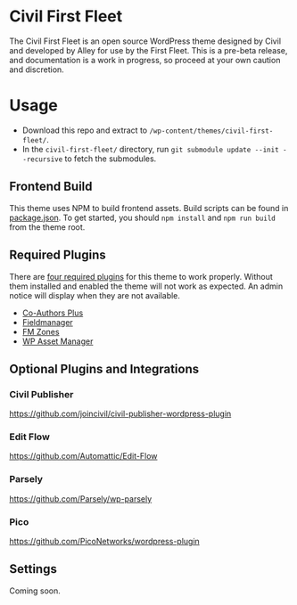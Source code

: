 # Civil First Fleet
The Civil First Fleet is an open source WordPress theme designed by Civil and developed by Alley for use by the First Fleet. This is a pre-beta release, and documentation is a work in progress, so proceed at your own caution and discretion.

# Usage
- Download this repo and extract to `/wp-content/themes/civil-first-fleet/`.
- In the `civil-first-fleet/` directory, run `git submodule update --init --recursive` to fetch the submodules.

## Frontend Build
This theme uses NPM to build frontend assets. Build scripts can be found in [package.json](https://github.com/alleyinteractive/civil-first-fleet/blob/master/package.json#L6-L14). To get started, you should `npm install` and `npm run build` from the theme root.

## Required Plugins
There are [four required plugins](https://github.com/alleyinteractive/civil-first-fleet/blob/master/inc/plugins.php#L36-L41) for this theme to work properly. Without them installed and enabled the theme will not work as expected. An admin notice will display when they are not available.

* [Co-Authors Plus](https://github.com/Automattic/Co-Authors-Plus)
* [Fieldmanager](https://github.com/alleyinteractive/wordpress-fieldmanager)
* [FM Zones](https://github.com/alleyinteractive/fm-zones)
* [WP Asset Manager](https://github.com/alleyinteractive/wp-asset-manager)

## Optional Plugins and Integrations

### Civil Publisher
https://github.com/joincivil/civil-publisher-wordpress-plugin

### Edit Flow
https://github.com/Automattic/Edit-Flow

### Parsely
https://github.com/Parsely/wp-parsely

### Pico
https://github.com/PicoNetworks/wordpress-plugin

## Settings
Coming soon.

